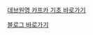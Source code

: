 [데브원영 카프카 기초 바로가기]("https://www.youtube.com/watch?v=waw0XXNX-uQ&embeds_referring_euri=https%3A%2F%2Ftransactional.oopy.io%2F&source_ve_path=Mjg2NjY&feature=emb_logo")

[블로그 바로가기]("https://transactional.oopy.io/contents/tech/kafka")
